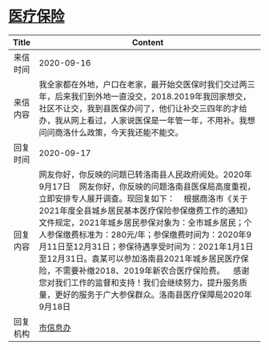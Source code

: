 # [医疗保险](http://www.shangluo.gov.cn/zmhd/ldxxxx.jsp?urltype=leadermail.LeaderMailContentUrl&wbtreeid=1112&leadermailid=6458)

| Title |                                                                                                                                                                Content                                                                                                                                                                |
|:-----:|---------------------------------------------------------------------------------------------------------------------------------------------------------------------------------------------------------------------------------------------------------------------------------------------------------------------------------------|
| 来信时间  | 2020-09-16                                                                                                                                                                                                                                                                                                                            |
| 来信内容  | 我全家都在外地，户口在老家，最开始交医保时我们交过两三年，后来我们到外地一直没交，2018.2019年我回家想交，社区不让交，我到县医保办问了，他们让补交三四年的才给办，我从网上看过，人家说医保是一年管一年，不用补。我想问问商洛什么政策，今天我还能不能交。                                                                                                                                                                                                      |
| 回复时间  | 2020-09-17                                                                                                                                                                                                                                                                                                                            |
| 回复内容  | 网友你好，你反映的问题已转洛南县人民政府阅处。2020年9月17日    网友你好，你反映的问题洛南县医保局高度重视，立即安排专人展开调查。现回复如下：    根据商洛市《关于2021年度全县城乡居民基本医疗保险参保缴费工作的通知》文件规定，2021年城乡居民参保对象为：全市城乡居民；个人参保缴费标准为：280元/年；参保缴费时间为：2020年9月11日至12月31日；参保待遇享受时间为：2021年1月1日至12月31日。袁某可以参加洛南县2021年城乡居民医疗保险，不需要补缴2018、2019年新农合医疗保险费。    感谢您对我们工作的监督和支持！我们会继续努力，提升服务质量，更好的服务于广大参保群众。洛南县医疗保障局2020年9月18日 |
| 回复机构  | [市信息办](../../category/agencies/市信息办.md)                                                                                                                                                                                                                                                                                               |